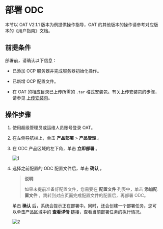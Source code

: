 # 部署 ODC

本节以 OAT V2.1.1 版本为例提供操作指导，OAT 的其他版本的操作请参考对应版本的《用户指南》文档。

## 前提条件

部署前，请确认以下信息：

* 已添加 OCP 服务器并完成服务器初始化操作。

* 已新增 OCP 配置文件。

* 在 OAT 的相应目录已上传所需的 `.tar` 格式安装包。有关上传安装包的步骤，请参见 [上传安装包](../1.configure-a-deployment-environment/4.upload-the-installation-package-1.md)。

## 操作步骤

1. 使用超级管理员或运维人员账号登录 OAT。

2. 在左侧导航栏上，单击 **产品部署** \> **产品管理** 。

3. 在 ODC 产品区域的左下角，单击 **立即部署** 。

   ![1](https://help-static-aliyun-doc.aliyuncs.com/assets/img/zh-CN/9946896061/p187677.png)

4. 选择之前配置的 ODC 配置文件后，单击 **确认** 。

   > **说明**
   >
   > 如果未提前准备好配置文件，您需要在 **配置文件** 列表中，单击 **添加配置文件** ，跳转到对应页面完成配置文件的配置后，再部署 ODC。

   单击 **确认** 后，系统会提示正在部署中。同时，还会创建一个部署任务，您可以单击产品区域中的 **查看详情** 链接，查看当前部署任务的执行情况。

   ![2](https://help-static-aliyun-doc.aliyuncs.com/assets/img/zh-CN/9946896061/p187678.png)

